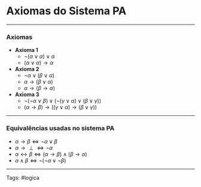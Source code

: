 
# Axiomas do Sistema PA

---

### Axiomas

- **Axioma 1**
	- $\neg (\alpha \vee \alpha) \vee \alpha$
	- $(\alpha \vee \alpha) \longrightarrow \alpha$
- **Axioma 2**
	- $\neg \alpha \vee (\beta \vee \alpha)$
	- $\alpha \rightarrow (\beta \vee \alpha)$
	- $\alpha \rightarrow (\beta \rightarrow \alpha)$
- **Axioma 3**
	- $\neg( \neg \alpha \vee \beta ) \vee ( \neg(\gamma \vee \alpha) \vee (\beta \vee \gamma) )$
	- $(\alpha \rightarrow \beta) \rightarrow ((\gamma \vee \alpha) \rightarrow (\beta \vee \gamma))$

---

### Equivalências usadas no sistema PA

- $\alpha \rightarrow \beta \iff \neg \alpha \vee \beta$
- $\alpha \rightarrow \perp \iff \neg \alpha$
- $\alpha \leftrightarrow \beta \iff (\alpha \rightarrow \beta) \wedge (\beta \rightarrow \alpha)$
- $\alpha \wedge \beta \iff \neg(\neg \alpha \vee \neg \beta)$

---

Tags: #logica

